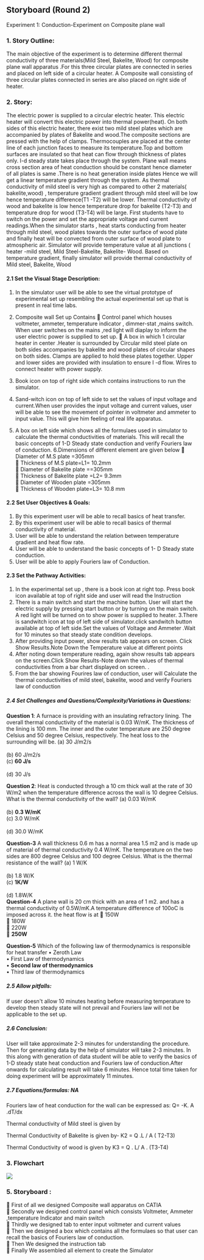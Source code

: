 ## Storyboard (Round 2)

Experiment 1: Conduction-Experiment on Composite plane wall

### 1. Story Outline:
The main objective of the experiment is to determine different thermal conductivity of three materials(Mild Steel, Bakelite, Wood) for composite plane wall apparatus .For this three circular plates are connected in series and placed on left side of a circular heater. A Composite wall consisting of three circular plates connected in series are also placed on right side of heater.

### 2. Story:
The electric power is supplied to a circular electric heater. This electric heater will convert this electric power into thermal power(heat). On both sides of this electric heater, there exist two mild steel plates which are accompanied by plates of Bakelite and wood.The composite sections are pressed with the help of clamps. Thermocouples are placed at the center line of each junction faces to measure its temperature.Top and bottom surfaces are insulated so that heat can flow through thickness of plates only. I-d steady state takes place through the system. 
Plane wall means  cross section area of heat conduction should be constant hence diameter of all plates is same .There is no heat generation inside plates Hence we will get a linear temperature gradient through the system. As thermal conductivity of mild steel is very high as compared to other 2 materials( bakelite,wood) , temperature gradient  gradient through mild steel will be low hence temperature difference(T1 -T2) will be lower. Thermal conductivity of wood and bakelite is low hence temperature drop for bakelite (T2-T3) and temperature drop for wood (T3-T4) will be large.
First students have to switch on the power and set the appropriate voltage and current readings.When the simulator starts , heat starts conducting from heater through mild steel, wood plates towards the outer surface of wood plate and finally heat will be convected from outer surface of wood plate to atmospheric air. Simulator will provide temperature value at all junctions ( heater -mild steel, Mild Steel-Bakelite, Bakelite- Wood. Based on temperature gradient, finally simulator will provide thermal conductivity of Mild steel, Bakelite, Wood

#### 2.1 Set the Visual Stage Description:
1. In the simulator user will be able to see the virtual prototype of experimental set up resembling the actual experimental set up that is present in real time labs.
2. Composite wall Set up Contains 
	Control panel which houses voltmeter, ammeter, temperature indicator , dimmer-stat ,mains switch. When user switches on the mains ,red light will diaplay to inform the user electric power is supplied to set up.
	A box in which 1 circular heater in center .Heater is surrounded by Circular mild steel plate on both sides accompanies by bakelite and wood plates of circular shapes on both sides. Clamps are applied to hold these plates together. Upper and lower sides are provided with insulation to ensure I -d flow. Wires to connect heater with power supply.
3.	Book icon on top of right side which contains instructions to run the simulator.
4.	Sand-witch icon on top of left side to set the values of input voltage and current.When user provides the input voltage and current values, user will be able to see the movement of pointer in voltmeter and ammeter to input value. This will give him feeling of real life apparatus.

5.	A box on left side which shows all the formulaes used in simulator to calculate the thermal conductivities of materials. This will recall the basic concepts of 1-D Steady state conduction and verify Fouriers law of conduction.
6.Dimensions of different element are given below
	Diameter of M.S plate =305mm                                   
	Thickness of M.S plate=L1= 10.2mm                                  
	Diameter of Bakelite plate ==305mm                            
	Thickness of Bakelite plate =L2= 9.3mm                          
	Diameter of Wooden plate =305mm                        
	Thickness of Wooden plate=L3= 10.8 mm 

#### 2.2 Set User Objectives & Goals:
1.	By this experiment user will be able to recall basics of heat transfer.
2.	By this experiment user will be able to recall basics of thermal conductivity of material.
3.	User will be able to understand the relation between temperature gradient and heat flow rate.
4.	User will be able to understand the basic concepts of 1- D Steady state conduction.
5.	User will be able to apply Fouriers law of Conduction.  

#### 2.3 Set the Pathway Activities:
1.  In the experimental set up , there is a book icon at right top. Press book icon available at top of right side and user will read the Instruction
2. There is a main switch and start the machine button. User will start the electric supply by pressing start button or by turning on the main switch. A red light will be turned on to show power is supplied to heater.
3.There is sandwitch icon at top of left side of simulator.click sandwitch button available at top of left side.Set the values of Voltage and Ammeter .Wait for 10 minutes so that steady state condition develops.
4. After providing input power, show results tab appears on screen. Click Show Results.Note Down the Temperature value at different points
5. After noting down temperature reading, again show results tab appears on the screen.Click Show Results-Note down the values of thermal conductivities from a  bar chart displayed on screen.  .
6. From the bar showing Fourires law of conduction, user will Calculate the thermal conductivities of mild steel, bakelite, wood and verify Fouriers law of conduction

##### 2.4 Set Challenges and Questions/Complexity/Variations in Questions:
<b>Question 1</b>: A furnace is providing with an insulating refractory lining. The overall thermal conductivity of the material is 0.03 W/mK. The thickness of the lining is 100 mm. The inner and the outer temperature are 250 degree Celsius and 50 degree Celsius, respectively. The heat loss to the surrounding will be.
(a)	   30 J/m2/s<br>                                 
(b)    60 J/m2/s<br>
(c)	<b>60 J/s</b><br>                                      
(d)	   30 J/s<br> 

<b>Question 2</b>: Heat is conducted through a 10 cm thick wall at the rate of 30 W/m2 when the temperature difference across the wall is 10 degree Celsius. What is the thermal conductivity of the wall?
(a)	   0.03 W/mK<br>                         
(b) <b>0.3 W/mK</b><br>
(c)    3.0 W/mK<br>                          
(d)    30.0 W/mK<br>

<b>Question-3</b> A wall thickness 0.6 m has a normal area 1.5 m2 and is made up of material of thermal conductivity 0.4 W/mK. The temperature on the  two sides are 800 degree Celsius and 100 degree Celsius. What is the thermal resistance of the wall?
(a)	   1 W/K<br>                                          
(b)	   1.8 W/K<br>
(c) <b>1K/W</b><br>                                            
(d)    1.8W/K <br>
<b>Question-4</b> A plane wall is 20 cm thick with an area of 1 m2. and has a thermal conductivity of 0.5W/mK.A temperature difference of 100oC is imposed across it. the heat flow is at
	   150W<br>
	   180W<br>
	   220W<br>
	<b>250W</b><br>

<b>Question-5</b> Which of the following law of thermodynamics is responsible for heat transfer
•	   Zeroth Law<br>
•	   First Law of thermodynamics<br>
•	<b>Second law of thermodynamics</b><br>
•	   Third law of thermodynamics<br>

##### 2.5 Allow pitfalls:
If user doesn't allow 10 minutes heating before measuring temperature to develop then steady state will not prevail and Fouriers law will not be applicable to the set up.

##### 2.6 Conclusion:
User will take approximate 2-3 minutes for understanding the procedure. Then for generating data by the help of simulator will take 2-3 minutes. In this along with generation of data student will be able to verify the basics of 1-D steady state heat conduction and  Fouriers law of conduction.After onwards for calculating result will take 6 minutes. Hence total time taken for doing experiment will be approximately 11 minutes.

##### 2.7 Equations/formulas: NA
Fouriers law of heat conduction for the wall can be expressed as:
Q= -K. A .dT/dx 

Thermal conductivity of Mild steel is given by
 
Thermal Conductivity of Bakelite is given by-
K2 = Q .L / A ( T2-T3)

Thermal Conductivity of wood is given by
K3 = Q . L/ A . (T3-T4)

### 3. Flowchart 
<img src="https://ibb.co/W5LDjXN"><br>

### 5. Storyboard :
	First of all we designed Composite wall apparatus on CATIA
<img src=""><br>
	Secondly we designed control panel which consists Voltmeter, Ammeter ,temperature Indicator and main switch
<img src=""><br>
	Thirdly we designed tab to enter input voltmeter and current values
<img src=""><br>
	Then we designed a box which contains all the formulaes so that user can recall the basics of Fouriers law of conduction.
<img src=""><br> 
	Then We designed the instruction tab
<img src=""><br>
	Finally We assembled all element to create the Simulator
<img src=""><br>

